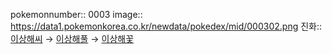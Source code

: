 pokemonnumber:: 0003
image:: https://data1.pokemonkorea.co.kr/newdata/pokedex/mid/000302.png
진화:: [이상해씨]([[포켓몬스터/이상해씨]]) → [이상해풀]([[포켓몬스터/이상해풀]]) → [이상해꽃]([[포켓몬스터/이상해꽃]])
